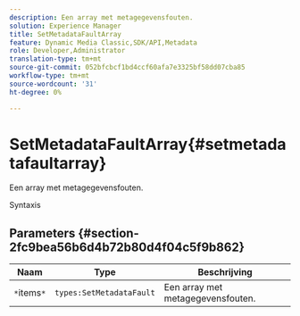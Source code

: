 ```yaml
---
description: Een array met metagegevensfouten.
solution: Experience Manager
title: SetMetadataFaultArray
feature: Dynamic Media Classic,SDK/API,Metadata
role: Developer,Administrator
translation-type: tm+mt
source-git-commit: 052bfcbcf1bd4ccf60afa7e3325bf58dd07cba85
workflow-type: tm+mt
source-wordcount: '31'
ht-degree: 0%

---
```



# SetMetadataFaultArray{#setmetadatafaultarray}

Een array met metagegevensfouten.

Syntaxis

## Parameters {#section-2fc9bea56b6d4b72b80d4f04c5f9b862}

| Naam | Type | Beschrijving |
|---|---|---|
| `*`items`*` | `types:SetMetadataFault` | Een array met metagegevensfouten. |

